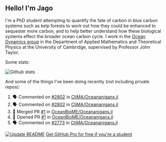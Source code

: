 ## Hello! I'm Jago

I'm a PhD student attempting to quantify the fate of carbon in blue carbon systems such as kelp forests to work out how they could be enhanced to sequester more carbon, and to help better understand how these biological systems effect the broader ocean carbon cycle. I work in the <a href="https://www.damtp.cam.ac.uk/user/jrt51/" class="emph">Ocean Dynamics group</a> in the Department of Applied Mathematics and Theoretical Physics at the University of Cambridge, supervised by Professor John Taylor.

Some stats:

![Github stats](https://github-readme-stats.vercel.app/api?username=jagoosw&count_private=true&show_icons=true&theme=radical&hide_title=true&hide_border=true&text_color=d8dee9&icon_color=8fbcbb&bg_color=2e3440&title_color=a3be8c)
[](https://komarev.com/ghpvc/?username=jagoosw&color=2e3440)

And some of the things I've been doing recently (not including private repos):
<!--START_SECTION:activity-->
1. 🗣 Commented on [#2802](https://github.com/CliMA/Oceananigans.jl/issues/2802) in [CliMA/Oceananigans.jl](https://github.com/CliMA/Oceananigans.jl)
2. 🗣 Commented on [#2802](https://github.com/CliMA/Oceananigans.jl/issues/2802) in [CliMA/Oceananigans.jl](https://github.com/CliMA/Oceananigans.jl)
3. 🎉 Merged PR [#1](https://github.com/OceanBioME/Oceananigans.jl/pull/1) in [OceanBioME/Oceananigans.jl](https://github.com/OceanBioME/Oceananigans.jl)
4. 💪 Opened PR [#1](https://github.com/OceanBioME/Oceananigans.jl/pull/1) in [OceanBioME/Oceananigans.jl](https://github.com/OceanBioME/Oceananigans.jl)
5. 🗣 Commented on [#2773](https://github.com/CliMA/Oceananigans.jl/issues/2773) in [CliMA/Oceananigans.jl](https://github.com/CliMA/Oceananigans.jl)
<!--END_SECTION:activity-->


[![Update README](https://github.com/jagoosw/jagoosw/actions/workflows/update-readme.yml/badge.svg)](https://github.com/jagoosw/jagoosw/actions/workflows/update-readme.yml)
[Get GitHub Pro for free if you're a student](https://education.github.com/pack)

